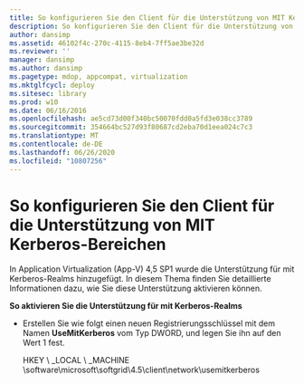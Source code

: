```yaml
---
title: So konfigurieren Sie den Client für die Unterstützung von MIT Kerberos-Bereichen
description: So konfigurieren Sie den Client für die Unterstützung von MIT Kerberos-Bereichen
author: dansimp
ms.assetid: 46102f4c-270c-4115-8eb4-7ff5ae3be32d
ms.reviewer: ''
manager: dansimp
ms.author: dansimp
ms.pagetype: mdop, appcompat, virtualization
ms.mktglfcycl: deploy
ms.sitesec: library
ms.prod: w10
ms.date: 06/16/2016
ms.openlocfilehash: ae5cd73d00f340bc50070fdd0a5fd3e038cc3789
ms.sourcegitcommit: 354664bc527d93f80687cd2eba70d1eea024c7c3
ms.translationtype: MT
ms.contentlocale: de-DE
ms.lasthandoff: 06/26/2020
ms.locfileid: "10807256"
---
```

# So konfigurieren Sie den Client für die Unterstützung von MIT Kerberos-Bereichen


In Application Virtualization (App-V) 4,5 SP1 wurde die Unterstützung für mit Kerberos-Realms hinzugefügt. In diesem Thema finden Sie detaillierte Informationen dazu, wie Sie diese Unterstützung aktivieren können.

**So aktivieren Sie die Unterstützung für mit Kerberos-Realms**

-   Erstellen Sie wie folgt einen neuen Registrierungsschlüssel mit dem Namen **UseMitKerberos** vom Typ DWORD, und legen Sie ihn auf den Wert 1 fest.

    HKEY \ _LOCAL \ _MACHINE \\software\\microsoft\\softgrid\\4.5\\client\\network\\usemitkerberos

 

 





